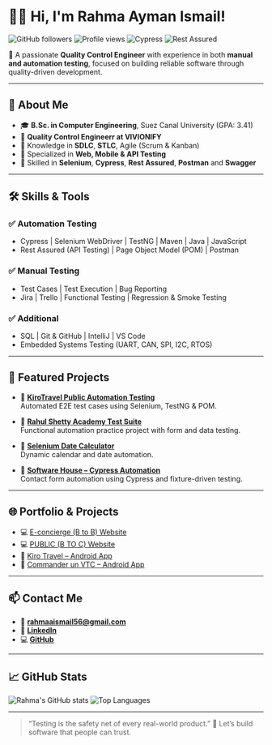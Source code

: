 # 👩‍💻 Hi, I'm Rahma Ayman Ismail!

![GitHub followers](https://img.shields.io/github/followers/Rahma-ismail890?style=social)
![Profile views](https://komarev.com/ghpvc/?username=Rahma-ismail890&color=blueviolet)
![Cypress](https://img.shields.io/badge/Tool-Cypress-17202C?style=flat&logo=cypress&logoColor=white)
![Rest Assured](https://img.shields.io/badge/API%20Testing-RestAssured-00A99D?style=flat&logo=java&logoColor=white)

🎯 A passionate **Quality Control Engineer** with experience in both **manual and automation testing**, focused on building reliable software through quality-driven development.

---

## 🚀 About Me

- 🎓 **B.Sc. in Computer Engineering**, Suez Canal University (GPA: 3.41)
- 💼 **Quality Control Engineerr at VIVIONIFY**
- 🧠 Knowledge in **SDLC**, **STLC**, Agile (Scrum & Kanban)
- 🧪 Specialized in **Web, Mobile & API Testing**
- 🤖 Skilled in **Selenium**, **Cypress**, **Rest Assured**, **Postman** and **Swagger**

---

## 🛠 Skills & Tools

### ✅ Automation Testing
- Cypress | Selenium WebDriver | TestNG | Maven | Java | JavaScript  
- Rest Assured (API Testing) | Page Object Model (POM) | Postman

### ✅ Manual Testing
- Test Cases | Test Execution | Bug Reporting  
- Jira | Trello | Functional Testing | Regression & Smoke Testing

### ✅ Additional
- SQL | Git & GitHub | IntelliJ | VS Code  
- Embedded Systems Testing (UART, CAN, SPI, I2C, RTOS)

---

## 🧪 Featured Projects

- 🔹 [**KiroTravel Public Automation Testing**](https://github.com/Rahma-ismail890/KiroTravel-Public-Automation-Testing)  
  Automated E2E test cases using Selenium, TestNG & POM.

- 🔹 [**Rahul Shetty Academy Test Suite**](https://github.com/Rahma-ismail890/RahulShettyAcademyTestSuite)  
  Functional automation practice project with form and data testing.

- 🔹 [**Selenium Date Calculator**](https://github.com/Rahma-ismail890/SeleniumDateCalculator)  
  Dynamic calendar and date automation.

- 🔹 [**Software House – Cypress Automation**](https://github.com/Rahma-ismail890/Software-House---Cypress)  
  Contact form automation using Cypress and fixture-driven testing.

---

## 🌐 Portfolio & Projects

- 💻 [E-concierge (B to B) Website](https://www.booking.kirotravel.com/)
- 💻 [PUBLIC (B TO C) Website](https://www.kirotravel.com/en)
- 📱 [Kiro Travel – Android App](https://play.google.com/store/apps/details?id=com.kirotravel.hotel)
- 📱 [Commander un VTC – Android App](https://play.google.com/store/apps/details?id=com.kirodev.commander)

---

## 📫 Contact Me

- 📧 **rahmaaismail56@gmail.com**  
- 💼 [**LinkedIn**](https://www.linkedin.com/in/rahma-ayman-84a170269)  
- 💻 [**GitHub**](https://github.com/Rahma-ismail890)

---

## 📈 GitHub Stats

![Rahma's GitHub stats](https://github-readme-stats.vercel.app/api?username=Rahma-ismail890&show_icons=true&theme=radical)
![Top Languages](https://github-readme-stats.vercel.app/api/top-langs/?username=Rahma-ismail890&layout=compact&theme=radical)

---

> “Testing is the safety net of every real-world product.” 🧪 Let’s build software that people can trust.




